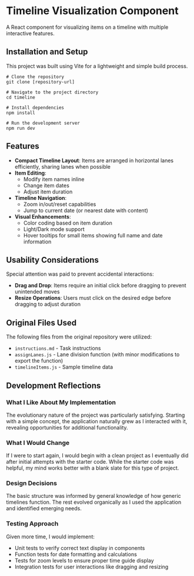 # Timeline Visualization Component

A React component for visualizing items on a timeline with multiple interactive features.

## Installation and Setup

This project was built using Vite for a lightweight and simple build process.

```
# Clone the repository
git clone [repository-url]

# Navigate to the project directory
cd timeline

# Install dependencies
npm install

# Run the development server
npm run dev
```

## Features

- **Compact Timeline Layout**: Items are arranged in horizontal lanes efficiently, sharing lanes when possible
- **Item Editing**:
  - Modify item names inline
  - Change item dates
  - Adjust item duration
- **Timeline Navigation**:
  - Zoom in/out/reset capabilities
  - Jump to current date (or nearest date with content)
- **Visual Enhancements**:
  - Color coding based on item duration
  - Light/Dark mode support
  - Hover tooltips for small items showing full name and date information

## Usability Considerations

Special attention was paid to prevent accidental interactions:
- **Drag and Drop**: Items require an initial click before dragging to prevent unintended moves
- **Resize Operations**: Users must click on the desired edge before dragging to adjust duration

## Original Files Used

The following files from the original repository were utilized:
- `instructions.md` - Task instructions
- `assignLanes.js` - Lane division function (with minor modifications to export the function)
- `timelineItems.js` - Sample timeline data

## Development Reflections

### What I Like About My Implementation
The evolutionary nature of the project was particularly satisfying. Starting with a simple concept, the application naturally grew as I interacted with it, revealing opportunities for additional functionality.

### What I Would Change
If I were to start again, I would begin with a clean project as I eventually did after initial attempts with the starter code. While the starter code was helpful, my mind works better with a blank slate for this type of project.

### Design Decisions
The basic structure was informed by general knowledge of how generic timelines function. The rest evolved organically as I used the application and identified emerging needs.

### Testing Approach
Given more time, I would implement:
- Unit tests to verify correct text display in components
- Function tests for date formatting and calculations
- Tests for zoom levels to ensure proper time guide display
- Integration tests for user interactions like dragging and resizing 